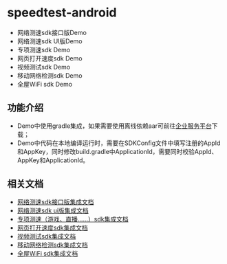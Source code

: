 # speedtest-android
+ 网络测速sdk接口版Demo
+ 网络测速sdk UI版Demo
+ 专项测速sdk Demo
+ 网页打开速度sdk Demo
+ 视频测试sdk Demo
+ 移动网络检测sdk Demo
+ 全屋WiFi sdk Demo

## 功能介绍
+ Demo中使用gradle集成，如果需要使用离线依赖aar可前往[企业服务平台](https://b.speedtest.cn/speedtest-sdk)下载；
+ Demo中代码在本地编译运行时，需要在SDKConfig文件中填写注册的AppId和AppKey，同时修改build.gradle中ApplicationId，需要同时校验AppId、AppKey和ApplicationId。

## 相关文档
+ [网络测速sdk接口版集成文档](https://github.com/speedtestcn/speedtest-android/blob/main/SpeedTestSDKDemo/%E7%BD%91%E7%BB%9C%E6%B5%8B%E9%80%9FSDK%E6%8E%A5%E5%8F%A3%E7%89%88%E9%9B%86%E6%88%90%E6%96%87%E6%A1%A3.md)
+ [网络测速sdk ui版集成文档](https://github.com/speedtestcn/speedtest-android/blob/main/SpeedTestUISdkDemo/%E7%BD%91%E7%BB%9C%E6%B5%8B%E9%80%9Fui%E7%89%88SDK%E6%8E%A5%E5%8F%A3%E7%89%88%E9%9B%86%E6%88%90%E6%96%87%E6%A1%A3.md)
+ [专项测速（游戏、直播……）sdk集成文档](https://github.com/speedtestcn/speedtest-android/blob/main/ComboSdkDemo/%E4%B8%93%E9%A1%B9%E6%B5%8B%E9%80%9FSDK%E9%9B%86%E6%88%90%E6%96%87%E6%A1%A3.md)
+ [网页打开速度sdk集成文档](https://github.com/speedtestcn/speedtest-android/blob/main/WebOpenSdkDemo/%E7%BD%91%E9%A1%B5%E6%89%93%E5%BC%80%E9%80%9F%E5%BA%A6SDK%E9%9B%86%E6%88%90%E6%96%87%E6%A1%A3.md)
+ [视频测试sdk集成文档](https://github.com/speedtestcn/speedtest-android/blob/main/VideoTestSdkDemo/%E8%A7%86%E9%A2%91%E6%B5%8B%E8%AF%95SDK%E9%9B%86%E6%88%90%E6%96%87%E6%A1%A3.md)
+ [移动网络检测sdk集成文档](https://github.com/speedtestcn/speedtest-android/blob/main/MobileNetworkSdkDemo/%E7%A7%BB%E5%8A%A8%E7%BD%91%E7%BB%9C%E6%A3%80%E6%B5%8BSDK%E9%9B%86%E6%88%90%E6%96%87%E6%A1%A3.md)
+ [全屋WiFi sdk集成文档](https://github.com/speedtestcn/speedtest-android/blob/main/HouseWiFiSdkDemo/%E5%85%A8%E5%B1%8BWiFi%20SDK%E9%9B%86%E6%88%90%E6%96%87%E6%A1%A3.md)
